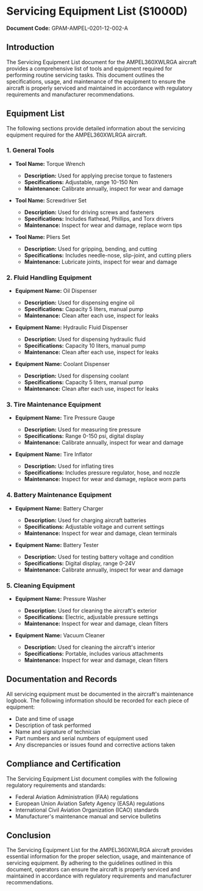 # Servicing Equipment List (S1000D)

**Document Code:** GPAM-AMPEL-0201-12-002-A

## Introduction

The Servicing Equipment List document for the AMPEL360XWLRGA aircraft provides a comprehensive list of tools and equipment required for performing routine servicing tasks. This document outlines the specifications, usage, and maintenance of the equipment to ensure the aircraft is properly serviced and maintained in accordance with regulatory requirements and manufacturer recommendations.

## Equipment List

The following sections provide detailed information about the servicing equipment required for the AMPEL360XWLRGA aircraft.

### 1. General Tools

- **Tool Name:** Torque Wrench
  - **Description:** Used for applying precise torque to fasteners
  - **Specifications:** Adjustable, range 10-150 Nm
  - **Maintenance:** Calibrate annually, inspect for wear and damage

- **Tool Name:** Screwdriver Set
  - **Description:** Used for driving screws and fasteners
  - **Specifications:** Includes flathead, Phillips, and Torx drivers
  - **Maintenance:** Inspect for wear and damage, replace worn tips

- **Tool Name:** Pliers Set
  - **Description:** Used for gripping, bending, and cutting
  - **Specifications:** Includes needle-nose, slip-joint, and cutting pliers
  - **Maintenance:** Lubricate joints, inspect for wear and damage

### 2. Fluid Handling Equipment

- **Equipment Name:** Oil Dispenser
  - **Description:** Used for dispensing engine oil
  - **Specifications:** Capacity 5 liters, manual pump
  - **Maintenance:** Clean after each use, inspect for leaks

- **Equipment Name:** Hydraulic Fluid Dispenser
  - **Description:** Used for dispensing hydraulic fluid
  - **Specifications:** Capacity 10 liters, manual pump
  - **Maintenance:** Clean after each use, inspect for leaks

- **Equipment Name:** Coolant Dispenser
  - **Description:** Used for dispensing coolant
  - **Specifications:** Capacity 5 liters, manual pump
  - **Maintenance:** Clean after each use, inspect for leaks

### 3. Tire Maintenance Equipment

- **Equipment Name:** Tire Pressure Gauge
  - **Description:** Used for measuring tire pressure
  - **Specifications:** Range 0-150 psi, digital display
  - **Maintenance:** Calibrate annually, inspect for wear and damage

- **Equipment Name:** Tire Inflator
  - **Description:** Used for inflating tires
  - **Specifications:** Includes pressure regulator, hose, and nozzle
  - **Maintenance:** Inspect for wear and damage, replace worn parts

### 4. Battery Maintenance Equipment

- **Equipment Name:** Battery Charger
  - **Description:** Used for charging aircraft batteries
  - **Specifications:** Adjustable voltage and current settings
  - **Maintenance:** Inspect for wear and damage, clean terminals

- **Equipment Name:** Battery Tester
  - **Description:** Used for testing battery voltage and condition
  - **Specifications:** Digital display, range 0-24V
  - **Maintenance:** Calibrate annually, inspect for wear and damage

### 5. Cleaning Equipment

- **Equipment Name:** Pressure Washer
  - **Description:** Used for cleaning the aircraft's exterior
  - **Specifications:** Electric, adjustable pressure settings
  - **Maintenance:** Inspect for wear and damage, clean filters

- **Equipment Name:** Vacuum Cleaner
  - **Description:** Used for cleaning the aircraft's interior
  - **Specifications:** Portable, includes various attachments
  - **Maintenance:** Inspect for wear and damage, clean filters

## Documentation and Records

All servicing equipment must be documented in the aircraft's maintenance logbook. The following information should be recorded for each piece of equipment:

- Date and time of usage
- Description of task performed
- Name and signature of technician
- Part numbers and serial numbers of equipment used
- Any discrepancies or issues found and corrective actions taken

## Compliance and Certification

The Servicing Equipment List document complies with the following regulatory requirements and standards:

- Federal Aviation Administration (FAA) regulations
- European Union Aviation Safety Agency (EASA) regulations
- International Civil Aviation Organization (ICAO) standards
- Manufacturer's maintenance manual and service bulletins

## Conclusion

The Servicing Equipment List for the AMPEL360XWLRGA aircraft provides essential information for the proper selection, usage, and maintenance of servicing equipment. By adhering to the guidelines outlined in this document, operators can ensure the aircraft is properly serviced and maintained in accordance with regulatory requirements and manufacturer recommendations.

